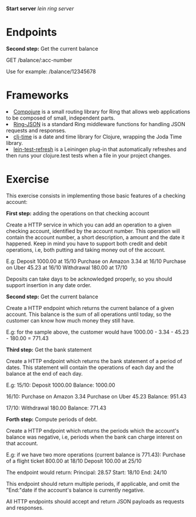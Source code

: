 <b>Start server</b> <i>lein ring server</i>


<h1>Endpoints</h1>


<b>Second step:</b> Get the current balance

GET /balance/:acc-number

Use for example: /balance/12345678

<h1>Frameworks</h1>

<li><a href="https://github.com/weavejester/compojure">Compojure</a> is a small routing library for Ring that allows web applications to be composed of small, independent parts.
<li><a href="https://github.com/ring-clojure/ring-json">Ring-JSON</a> is a standard Ring middleware functions for handling JSON requests and responses.
<li><a href="https://github.com/clj-time/clj-time">clj-time</a> is a date and time library for Clojure, wrapping the Joda Time library.
<li><a href="https://github.com/jakemcc/lein-test-refresh">lein-test-refresh</a>
 is a Leiningen plug-in that automatically refreshes and then runs your clojure.test tests when a file in your project changes.


<h1>Exercise</h1>

This exercise consists in implementing those basic features of a checking account:

<b>First step:</b> adding the operations on that checking account

Create a HTTP service in which you can add an operation to a given checking account, identified by the account number. This operation will contain the account number, a short description, a amount and the date it happened. Keep in mind you have to support both credit and debit operations, i.e, both putting and taking money out of the account.

E.g:
Deposit 1000.00 at 15/10
Purchase on Amazon 3.34 at 16/10
Purchase on Uber 45.23 at 16/10
Withdrawal 180.00 at 17/10

Deposits can take days to be acknowledged properly, so you should support insertion in any date order.

<b>Second step:</b> Get the current balance

Create a HTTP endpoint which returns the current balance of a given account.
This balance is the sum of all operations until today, so the customer can know how much money they still have.

E.g: for the sample above, the customer would have 1000.00 - 3.34 - 45.23 - 180.00 = 771.43

<b>Third step:</b> Get the bank statement

Create a HTTP endpoint which returns the bank statement of a period of dates.
This statement will contain the operations of each day and the balance at the end of each day.

E.g:
15/10:
Deposit 1000.00
Balance: 1000.00

16/10:
Purchase on Amazon 3.34
Purchase on Uber 45.23
Balance: 951.43

17/10:
Withdrawal 180.00
Balance: 771.43

<b>Forth step:</b> Compute periods of debt.

Create a HTTP endpoint which returns the periods which the account's balance
was negative, i.e, periods when the bank can charge interest on that account.

E.g: if we have two more operations (current balance is 771.43):
Purchase of a flight ticket 800.00 at 18/10
Deposit 100.00 at 25/10

The endpoint would return:
Principal: 28.57
Start: 18/10
End: 24/10

This endpoint should return multiple periods, if applicable, and omit the "End:"date if the account's balance is currently negative.

All HTTP endpoints should accept and return JSON payloads as requests and
responses. 



